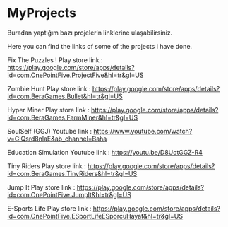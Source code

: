 # MyProjects

Buradan yaptığım bazı projelerin linklerine ulaşabilirsiniz.

Here you can find the links of some of the projects i have done.

Fix The Puzzles ! 
Play store link : https://play.google.com/store/apps/details?id=com.OnePointFive.ProjectFive&hl=tr&gl=US


Zombie Hunt
Play store link : https://play.google.com/store/apps/details?id=com.BeraGames.Bullet&hl=tr&gl=US


Hyper Miner
Play store link : https://play.google.com/store/apps/details?id=com.BeraGames.FarmMiner&hl=tr&gl=US


SoulSelf (GGJ)
Youtube link : https://www.youtube.com/watch?v=GlQsrd8nlaE&ab_channel=Baha


Education Simulation
Youtube link : https://youtu.be/D8UotGGZ-R4


Tiny Riders
Play store link : https://play.google.com/store/apps/details?id=com.BeraGames.TinyRiders&hl=tr&gl=US


Jump It
Play store link : https://play.google.com/store/apps/details?id=com.OnePointFive.JumpIt&hl=tr&gl=US


E-Sports Life
Play store link : https://play.google.com/store/apps/details?id=com.OnePointFive.ESportLifeESporcuHayat&hl=tr&gl=US
